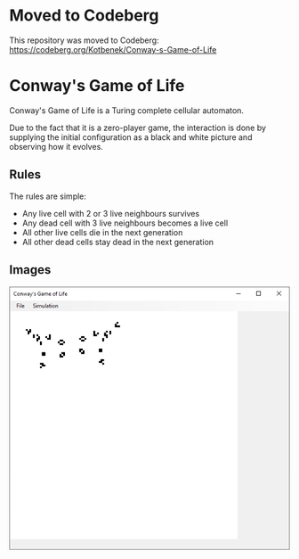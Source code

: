 # Moved to Codeberg

This repository was moved to Codeberg:
https://codeberg.org/Kotbenek/Conway-s-Game-of-Life

# Conway's Game of Life
Conway's Game of Life is a Turing complete cellular automaton.

Due to the fact that it is a zero-player game, the interaction is done by supplying the initial configuration as a black and white picture and observing how it evolves.

## Rules
The rules are simple:
- Any live cell with 2 or 3 live neighbours survives
- Any dead cell with 3 live neighbours becomes a live cell
- All other live cells die in the next generation
- All other dead cells stay dead in the next generation

## Images
<img src="images/conway-s-game-of-life.png">
